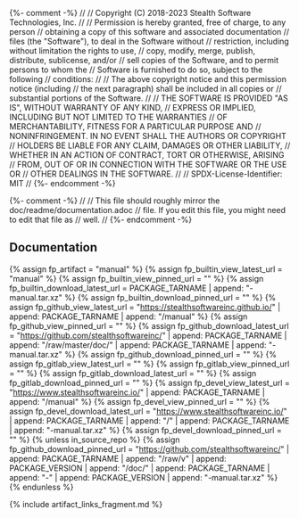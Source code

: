 {%- comment -%}
//
// Copyright (C) 2018-2023 Stealth Software Technologies, Inc.
//
// Permission is hereby granted, free of charge, to any person
// obtaining a copy of this software and associated documentation
// files (the "Software"), to deal in the Software without
// restriction, including without limitation the rights to use,
// copy, modify, merge, publish, distribute, sublicense, and/or
// sell copies of the Software, and to permit persons to whom the
// Software is furnished to do so, subject to the following
// conditions:
//
// The above copyright notice and this permission notice (including
// the next paragraph) shall be included in all copies or
// substantial portions of the Software.
//
// THE SOFTWARE IS PROVIDED "AS IS", WITHOUT WARRANTY OF ANY KIND,
// EXPRESS OR IMPLIED, INCLUDING BUT NOT LIMITED TO THE WARRANTIES
// OF MERCHANTABILITY, FITNESS FOR A PARTICULAR PURPOSE AND
// NONINFRINGEMENT. IN NO EVENT SHALL THE AUTHORS OR COPYRIGHT
// HOLDERS BE LIABLE FOR ANY CLAIM, DAMAGES OR OTHER LIABILITY,
// WHETHER IN AN ACTION OF CONTRACT, TORT OR OTHERWISE, ARISING
// FROM, OUT OF OR IN CONNECTION WITH THE SOFTWARE OR THE USE OR
// OTHER DEALINGS IN THE SOFTWARE.
//
// SPDX-License-Identifier: MIT
//
{%- endcomment -%}

{%- comment -%}
//
// This file should roughly mirror the doc/readme/documentation.adoc
// file. If you edit this file, you might need to edit that file as
// well.
//
{%- endcomment -%}

## Documentation

{% assign fp_artifact = "manual" %}
{% assign fp_builtin_view_latest_url = "manual" %}
{% assign fp_builtin_view_pinned_url = "" %}
{% assign fp_builtin_download_latest_url = PACKAGE_TARNAME | append: "-manual.tar.xz" %}
{% assign fp_builtin_download_pinned_url = "" %}
{% assign fp_github_view_latest_url = "https://stealthsoftwareinc.github.io/" | append: PACKAGE_TARNAME | append: "/manual" %}
{% assign fp_github_view_pinned_url = "" %}
{% assign fp_github_download_latest_url = "https://github.com/stealthsoftwareinc/" | append: PACKAGE_TARNAME | append: "/raw/master/doc/" | append: PACKAGE_TARNAME | append: "-manual.tar.xz" %}
{% assign fp_github_download_pinned_url = "" %}
{% assign fp_gitlab_view_latest_url = "" %}
{% assign fp_gitlab_view_pinned_url = "" %}
{% assign fp_gitlab_download_latest_url = "" %}
{% assign fp_gitlab_download_pinned_url = "" %}
{% assign fp_devel_view_latest_url = "https://www.stealthsoftwareinc.io/" | append: PACKAGE_TARNAME | append: "/manual" %}
{% assign fp_devel_view_pinned_url = "" %}
{% assign fp_devel_download_latest_url = "https://www.stealthsoftwareinc.io/" | append: PACKAGE_TARNAME | append: "/" | append: PACKAGE_TARNAME | append: "-manual.tar.xz" %}
{% assign fp_devel_download_pinned_url = "" %}
{% unless in_source_repo %}
{% assign fp_github_download_pinned_url = "https://github.com/stealthsoftwareinc/" | append: PACKAGE_TARNAME | append: "/raw/v" | append: PACKAGE_VERSION | append: "/doc/" | append: PACKAGE_TARNAME | append: "-" | append: PACKAGE_VERSION | append: "-manual.tar.xz" %}
{% endunless %}

{% include artifact_links_fragment.md %}
